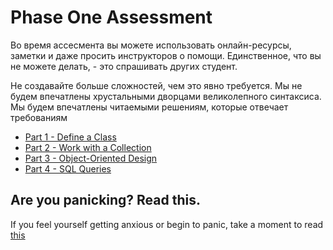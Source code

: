 # Phase One Assessment

Во время ассесмента вы можете использовать онлайн-ресурсы, заметки и даже просить инструкторов о помощи. Единственное, что вы не можете делать, - это спрашивать других студент.

Не создавайте больше сложностей, чем это явно требуется. Мы не будем впечатлены хрустальными дворцами великолепного синтаксиса. Мы будем впечатлены читаемыми решениям, которые отвечает требованиям

- [Part 1 - Define a Class](part-1/)
- [Part 2 - Work with a Collection](part-2/)
- [Part 3 - Object-Oriented Design](part-3/)
- [Part 4 - SQL Queries](part-4/)


## Are you panicking? Read this.
If you feel yourself getting anxious or begin to panic, take a moment to read [this](panic.md)
